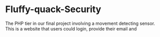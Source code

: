 # Fluffy-quack-Security
The PHP tier in our final project involving a movement detecting sensor. This is a website that users could login, provide their email and 
